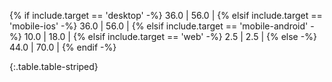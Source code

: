 {% if include.target == 'desktop' -%}
36.0 | 56.0 |
{% elsif include.target == 'mobile-ios' -%}
36.0 | 56.0 |
{% elsif include.target == 'mobile-android' -%}
10.0 | 18.0 |
{% elsif include.target == 'web' -%}
2.5 | 2.5 |
{% else -%}
44.0 | 70.0 |
{% endif -%}

{:.table.table-striped}
